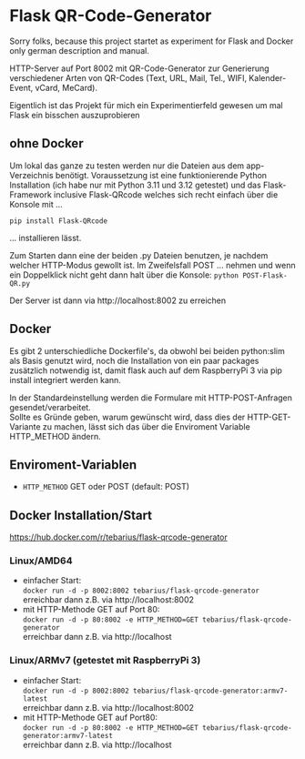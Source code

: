 # Flask QR-Code-Generator
Sorry folks, because this project startet as experiment for Flask and Docker only german description and manual. 

HTTP-Server auf Port 8002 mit QR-Code-Generator zur Generierung verschiedener Arten von QR-Codes (Text, URL, Mail, Tel., WIFI, Kalender-Event, vCard, MeCard).

Eigentlich ist das Projekt für mich ein Experimentierfeld gewesen um mal Flask ein bisschen auszuprobieren 

## ohne Docker
Um lokal das ganze zu testen werden nur die Dateien aus dem app-Verzeichnis benötigt. 
Voraussetzung ist eine funktionierende Python Installation (ich habe nur mit Python 3.11 und 3.12 getestet) und das Flask-Framework inclusive Flask-QRcode welches sich recht einfach über die Konsole mit ...  

    pip install Flask-QRcode
... installieren lässt.  
  
Zum Starten dann eine der beiden .py Dateien benutzen, je nachdem welcher
HTTP-Modus gewollt ist. Im Zweifelsfall POST ... nehmen und wenn ein Doppelklick nicht geht dann halt über die Konsole: `python POST-Flask-QR.py`

Der Server ist dann via http://localhost:8002 zu erreichen

## Docker
Es gibt 2 unterschiedliche Dockerfile's, da obwohl bei beiden python:slim als Basis genutzt wird,
noch die Installation von ein paar packages zusätzlich notwendig ist, damit flask auch auf
dem RaspberryPi 3 via pip install integriert werden kann.

In der Standardeinstellung werden die Formulare mit HTTP-POST-Anfragen gesendet/verarbeitet.  
Sollte es Gründe geben, warum gewünscht wird, dass dies der HTTP-GET-Variante zu machen, lässt sich das über die Enviroment Variable HTTP_METHOD ändern.

## Enviroment-Variablen

- `HTTP_METHOD` GET oder POST (default: POST)

## Docker Installation/Start
https://hub.docker.com/r/tebarius/flask-qrcode-generator
### Linux/AMD64
- einfacher Start:  
  `docker run -d -p 8002:8002 tebarius/flask-qrcode-generator`  
  erreichbar dann z.B. via http://localhost:8002
- mit HTTP-Methode GET auf Port 80:  
  `docker run -d -p 80:8002 -e HTTP_METHOD=GET tebarius/flask-qrcode-generator`  
  erreichbar dann z.B. via http://localhost

### Linux/ARMv7 (getestet mit RaspberryPi 3)
- einfacher Start:  
  `docker run -d -p 8002:8002 tebarius/flask-qrcode-generator:armv7-latest`  
  erreichbar dann z.B. via http://localhost:8002
- mit HTTP-Methode GET auf Port80:  
  `docker run -d -p 80:8002 -e HTTP_METHOD=GET tebarius/flask-qrcode-generator:armv7-latest`  
  erreichbar dann z.B. via http://localhost

